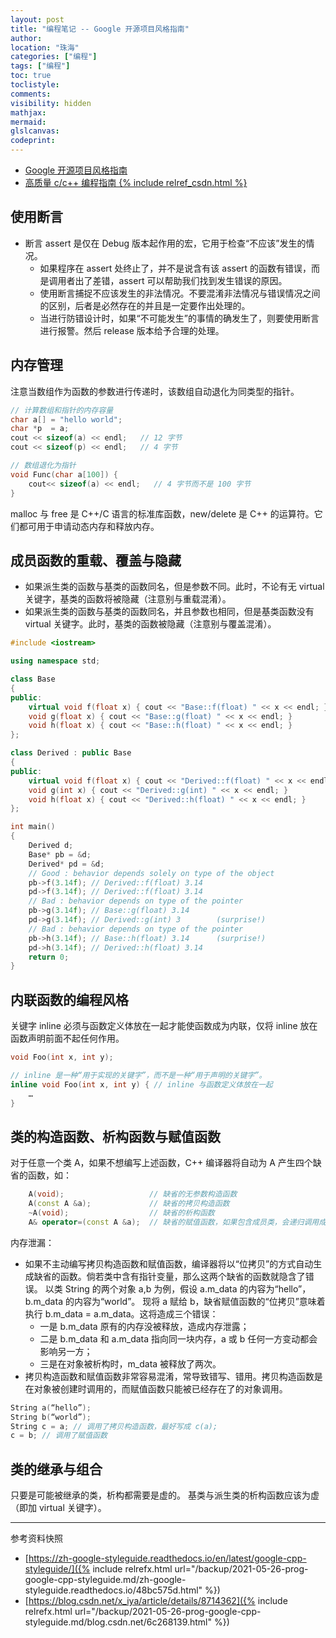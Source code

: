 ```yaml
---
layout: post
title: "编程笔记 -- Google 开源项目风格指南"
author:
location: "珠海"
categories: ["编程"]
tags: ["编程"]
toc: true
toclistyle:
comments:
visibility: hidden
mathjax:
mermaid:
glslcanvas:
codeprint:
---
```


* [Google 开源项目风格指南](https://zh-google-styleguide.readthedocs.io/en/latest/google-cpp-styleguide/)
* [高质量 c/c++ 编程指南 {% include relref_csdn.html %}](https://blog.csdn.net/x_iya/article/details/8714362)


## 使用断言

* 断言 assert 是仅在 Debug 版本起作用的宏，它用于检查“不应该”发生的情况。
    * 如果程序在 assert 处终止了，并不是说含有该 assert 的函数有错误，而是调用者出了差错，assert 可以帮助我们找到发生错误的原因。
    * 使用断言捕捉不应该发生的非法情况。不要混淆非法情况与错误情况之间的区别，后者是必然存在的并且是一定要作出处理的。
    * 当进行防错设计时，如果“不可能发生”的事情的确发生了，则要使用断言进行报警。然后 release 版本给予合理的处理。


## 内存管理

注意当数组作为函数的参数进行传递时，该数组自动退化为同类型的指针。

```cpp
// 计算数组和指针的内存容量
char a[] = "hello world";
char *p  = a;
cout << sizeof(a) << endl;   // 12 字节
cout << sizeof(p) << endl;   // 4 字节

// 数组退化为指针
void Func(char a[100]) {
    cout<< sizeof(a) << endl;   // 4 字节而不是 100 字节
}
```

malloc 与 free 是 C++/C 语言的标准库函数，new/delete 是 C++ 的运算符。它们都可用于申请动态内存和释放内存。


## 成员函数的重载、覆盖与隐藏

* 如果派生类的函数与基类的函数同名，但是参数不同。此时，不论有无 virtual 关键字，基类的函数将被隐藏（注意别与重载混淆）。
* 如果派生类的函数与基类的函数同名，并且参数也相同，但是基类函数没有 virtual 关键字。此时，基类的函数被隐藏（注意别与覆盖混淆）。

```cpp
#include <iostream>

using namespace std;

class Base
{
public:
    virtual void f(float x) { cout << "Base::f(float) " << x << endl; }
    void g(float x) { cout << "Base::g(float) " << x << endl; }
    void h(float x) { cout << "Base::h(float) " << x << endl; }
};

class Derived : public Base
{
public:
    virtual void f(float x) { cout << "Derived::f(float) " << x << endl; } // 重载
    void g(int x) { cout << "Derived::g(int) " << x << endl; }
    void h(float x) { cout << "Derived::h(float) " << x << endl; }
};

int main()
{
    Derived d;
    Base* pb = &d;
    Derived* pd = &d;
    // Good : behavior depends solely on type of the object
    pb->f(3.14f); // Derived::f(float) 3.14
    pd->f(3.14f); // Derived::f(float) 3.14
    // Bad : behavior depends on type of the pointer
    pb->g(3.14f); // Base::g(float) 3.14
    pd->g(3.14f); // Derived::g(int) 3        (surprise!)
    // Bad : behavior depends on type of the pointer
    pb->h(3.14f); // Base::h(float) 3.14      (surprise!)
    pd->h(3.14f); // Derived::h(float) 3.14
    return 0;
}
```


## 内联函数的编程风格

关键字 inline 必须与函数定义体放在一起才能使函数成为内联，仅将 inline 放在函数声明前面不起任何作用。

```cpp
void Foo(int x, int y);

// inline 是一种“用于实现的关键字”，而不是一种“用于声明的关键字”。
inline void Foo(int x, int y) { // inline 与函数定义体放在一起
    …
}
```


## 类的构造函数、析构函数与赋值函数

对于任意一个类 A，如果不想编写上述函数，C++ 编译器将自动为 A 产生四个缺省的函数，如：
```cpp
    A(void);                   // 缺省的无参数构造函数
    A(const A &a);             // 缺省的拷贝构造函数
    ~A(void);                  // 缺省的析构函数
    A& operator=(const A &a);  // 缺省的赋值函数，如果包含成员类，会递归调用成员类的 赋值函数
```

内存泄漏：
* 如果不主动编写拷贝构造函数和赋值函数，编译器将以“位拷贝”的方式自动生成缺省的函数。倘若类中含有指针变量，那么这两个缺省的函数就隐含了错误。
    以类 String 的两个对象 a,b 为例，假设 a.m_data 的内容为“hello”，b.m_data 的内容为“world”。
    现将 a 赋给 b，缺省赋值函数的“位拷贝”意味着执行 b.m_data = a.m_data。这将造成三个错误：
    * 一是 b.m_data 原有的内存没被释放，造成内存泄露；
    * 二是 b.m_data 和 a.m_data 指向同一块内存，a 或 b 任何一方变动都会影响另一方；
    * 三是在对象被析构时，m_data 被释放了两次。
* 拷贝构造函数和赋值函数非常容易混淆，常导致错写、错用。拷贝构造函数是在对象被创建时调用的，而赋值函数只能被已经存在了的对象调用。

```cpp
String a(“hello”);
String b(“world”);
String c = a; // 调用了拷贝构造函数，最好写成 c(a);
c = b; // 调用了赋值函数
```


## 类的继承与组合

只要是可能被继承的类，析构都需要是虚的。
基类与派生类的析构函数应该为虚（即加 virtual 关键字）。

<hr class='reviewline'/>
<p class='reviewtip'><script type='text/javascript' src='{% include relref.html url="/assets/reviewjs/blogs/2021-05-26-prog-google-cpp-styleguide.md.js" %}'></script></p>
<font class='ref_snapshot'>参考资料快照</font>

- [https://zh-google-styleguide.readthedocs.io/en/latest/google-cpp-styleguide/]({% include relrefx.html url="/backup/2021-05-26-prog-google-cpp-styleguide.md/zh-google-styleguide.readthedocs.io/48bc575d.html" %})
- [https://blog.csdn.net/x_iya/article/details/8714362]({% include relrefx.html url="/backup/2021-05-26-prog-google-cpp-styleguide.md/blog.csdn.net/6c268139.html" %})
